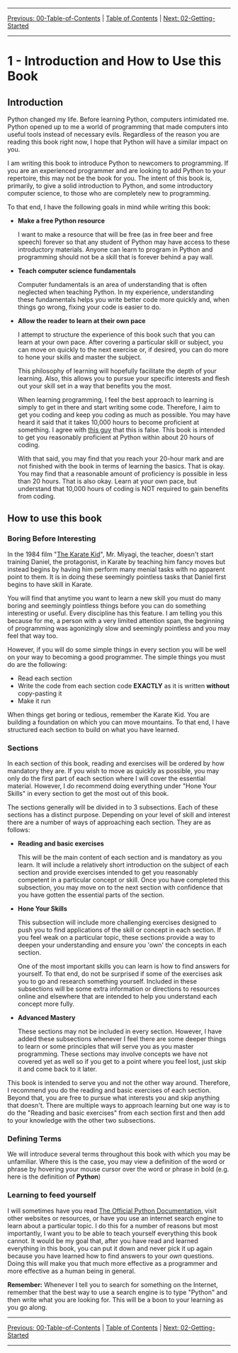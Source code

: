 <!-- Navigation -->

---

[Previous: 00-Table-of-Contents](./00-Table-of-Contents.md) | [Table of Contents](./00-Table-of-Contents.md) | [Next: 02-Getting-Started](./02-Getting-Started.md)

---
<!-- End Navigation -->

# 1 - Introduction and How to Use this Book

## Introduction

Python changed my life. Before learning Python, computers intimidated me. Python
opened up to me a world of programming that made computers into useful tools
instead of necessary evils. Regardless of the reason you are reading this book
right now, I hope that Python will have a similar impact on you.

I am writing this book to introduce Python to newcomers to programming. If you
are an experienced programmer and are looking to add Python to your repertoire,
this may not be the book for you. The intent of this book is, primarily,
to give a solid introduction to Python, and some introductory computer science, to those
who are completely new to programming.

To that end, I have the following goals in mind while writing this book:

 - **Make a free Python resource** 

    I want to make a resource that will be free (as in free beer and free speech) forever so that any student of Python may have access to these introductory materials. Anyone can learn to program in Python and programming should not be a skill that is forever behind a pay wall.

- **Teach computer science fundamentals** 

    Computer fundamentals is an area of understanding that is often neglected when teaching Python. In my experience, understanding these fundamentals helps you write better code more quickly and, when things go wrong, fixing your code is easier to do.



 - **Allow the reader to learn at their own pace** 

    I attempt to structure the experience of this book such that you can learn at your own pace. After covering a particular skill or subject, you can move on quickly to the next exercise or, if desired, you can do more to hone your skills and master the subject. 

    This philosophy of learning will hopefully facilitate the depth of your learning. Also, this allows you to pursue your specific interests and flesh out your skill set in a way that benefits you the most.

    When learning programming, I feel the best approach to learning is simply to get in there and start writing some code. Therefore, I aim to get you coding and keep you coding as much as possible. You may have heard it said that it takes 10,000 hours to become proficient at something. I agree with [this guy](https://www.youtube.com/watch?v=5MgBikgcWnY) that this is false. This book is intended to get you reasonably proficient at Python within about 20 hours of coding.

    With that said, you may find that you reach your 20-hour mark and are not finished with the book in terms of learning the basics. That is okay. You may find that a reasonable amount of proficiency is possible in less than 20 hours. That is also okay. Learn at your own pace, but understand that 10,000 hours of coding is NOT required to gain benefits from coding.


## How to use this book

### Boring Before Interesting

In the 1984 film "[The Karate Kid](https://www.imdb.com/title/tt0087538/plotsummary?ref_=tt_stry_pl#synopsis)", Mr. Miyagi, the teacher, doesn't start training Daniel, the protagonist, in Karate by teaching him fancy moves but instead begins by having him perform many menial tasks with no apparent point to them. It is in doing these seemingly pointless tasks that Daniel first begins to have skill in Karate.

You will find that anytime you want to learn a new skill you must do many boring and seemingly pointless things before you can do something interesting or useful. Every discipline has this feature. I am telling you this because for me, a person with a very limited attention span, the beginning of programming was agonizingly slow and seemingly pointless and you may feel that way too.

However, if you will do some simple things in every section you will be well on
your way to becoming a good programmer. The simple things you must do are the 
following:

- Read each section
- Write the code from each section code **EXACTLY** as it is written **without** copy-pasting it
- Make it run

When things get boring or tedious, remember the Karate Kid. You are building a foundation on which you can move mountains. To that end, I have structured each section to build on what you have learned.

### Sections

In each section of this book, reading and exercises will be ordered by how mandatory they are. If you wish to move as quickly as possible, you may only do the first part of each section where I will cover the essential material. However, I do recommend doing everything under "Hone Your Skills" in every section to get the most out of this book.

The sections generally will be divided in to 3 subsections. Each of these sections has a distinct purpose. Depending on your level of skill and interest there are a number of ways of approaching each section. They are as follows:

 - **Reading and basic exercises**

   This will be the main content of each section and is mandatory as you learn. It will include a relatively short introduction on the subject of each section and provide exercises intended to get you reasonably competent in a particular concept or skill. Once you have completed this subsection, you may move on to the next section with confidence that you have gotten the essential parts of the section.

 - **Hone Your Skills**

   This subsection will include more challenging exercises designed to push you to find applications of the skill or concept in each section. If you feel weak on a particular topic, these sections provide a way to deepen your understanding and ensure you 'own' the concepts in each section.

   One of the most important skills you can learn is how to find answers for yourself. To that end, do not be surprised if some of the exercises ask you to go and research something yourself. Included in these subsections will be some extra information or directions to resources online and elsewhere that are intended to help you understand each concept more fully.

 - **Advanced Mastery**

   These sections may not be included in every section. However, I have added these subsections whenever I feel there are some deeper things to learn or some principles that will serve you as you master programming. These sections may involve concepts we have not covered yet as well so if you get to a point where you feel lost, just skip it and come back to it later.

This book is intended to serve you and not the other way around. Therefore, I recommend you do the reading and basic exercises of each section. Beyond that, you are free to pursue what interests you and skip anything that doesn't. There are multiple ways to approach learning but one way is to do the "Reading and basic exercises" from each section first and then add to your knowledge with the other two subsections.

### Defining Terms

We will introduce several terms throughout this book with which you may be unfamiliar. Where this is the case, you may view a definition of the word or phrase by hovering your mouse cursor over the word or phrase in bold (e.g. here is the definition of <span title="Python: a high-level general-purpose programming language">**Python**</span>)

### Learning to feed yourself

I will sometimes have you read [The Official Python Documentation](https://docs.python.org/3.7/index.html), visit other websites or resources, or have you use an internet search engine to learn about a particular topic. I do this for a number of reasons but most importantly, I want you to be able to teach yourself everything this book cannot. It would be my goal that, after you have read and learned everything in this book, you can put it down and never pick it up again because you have learned how to find answers to your *own* questions. Doing this will make you that much more effective as a programmer and more effective as a human being in general.

**Remember:** Whenever I tell you to search for something on the Internet, remember that the best way to use a search engine is to type "Python" and then write what you are looking for. This will be a boon to your learning as you go along.

<!-- Navigation -->

---

[Previous: 00-Table-of-Contents](./00-Table-of-Contents.md) | [Table of Contents](./00-Table-of-Contents.md) | [Next: 02-Getting-Started](./02-Getting-Started.md)

---
<!-- End Navigation -->
